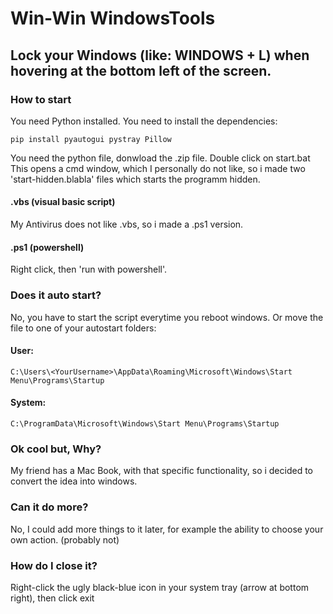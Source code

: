 # Win-Win WindowsTools
## Lock your Windows (like: WINDOWS + L) when hovering at the bottom left of the screen.
### How to start
You need Python installed.
You need to install the dependencies:
```
pip install pyautogui pystray Pillow
```
You need the python file, donwload the .zip file.
Double click on start.bat
This opens a cmd window, which I personally do not like, so i made two 'start-hidden.blabla' files which starts the programm hidden.
#### .vbs (visual basic script)
My Antivirus does not like .vbs, so i made a .ps1 version.
#### .ps1 (powershell)
Right click, then 'run with powershell'.
### Does it auto start?
No, you have to start the script everytime you reboot windows.
Or move the file to one of your autostart folders:
#### User:
```
C:\Users\<YourUsername>\AppData\Roaming\Microsoft\Windows\Start Menu\Programs\Startup
```
#### System:
```
C:\ProgramData\Microsoft\Windows\Start Menu\Programs\Startup
```
### Ok cool but, Why?
My friend has a Mac Book, with that specific functionality, so i decided to convert the idea into windows.
### Can it do more?
No, I could add more things to it later, for example the ability to choose your own action. (probably not)
### How do I close it?
Right-click the ugly black-blue icon in your system tray (arrow at bottom right), then click exit
